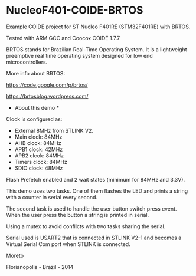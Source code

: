 NucleoF401-COIDE-BRTOS
======================

Example COIDE project for ST Nucleo F401RE (STM32F401RE) with BRTOS.

Tested with ARM GCC and Coocox COIDE 1.7.7

BRTOS stands for Brazilian Real-Time Operating System. It is a lightweight 
preemptive real time operating system designed for low end microcontrollers.

More info about BRTOS:

https://code.google.com/p/brtos/

https://brtosblog.wordpress.com/

* About this demo *

Clock is configured as:
 * External 8MHz from STLINK V2.
 * Main clock: 84MHz
 * AHB clock: 84MHz
 * APB1 clock: 42MHz
 * APB2 clcok: 84MHz
 * Timers clock: 84MHz
 * SDIO clock: 48MHz

Flash Prefetch enabled and 2 wait states (minimum for 84MHz and 3.3V).

This demo uses two tasks. One of them flashes the LED and prints a
string with a counter in serial every second.

The second task is used to handle the user button switch press event. When the user press the
button a string is printed in serial.

Using a mutex to avoid conflicts with two tasks sharing the serial.

Serial used is USART2 that is connected in STLINK V2-1 and becomes 
a Virtual Serial Com port when STLINK is connected.

Moreto

Florianopolis - Brazil - 2014
